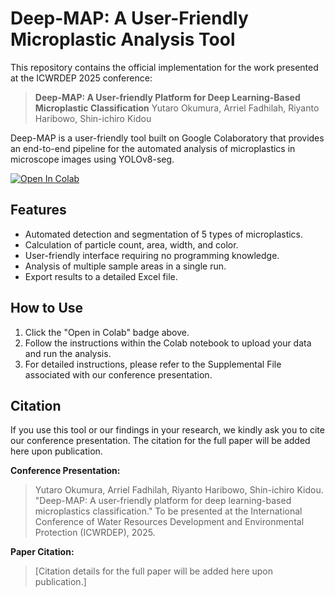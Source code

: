 # Deep-MAP: A User-Friendly Microplastic Analysis Tool

This repository contains the official implementation for the work presented at the ICWRDEP 2025 conference:
> **Deep-MAP: A User-friendly Platform for Deep Learning-Based Microplastic Classification**
> Yutaro Okumura, Arriel Fadhilah, Riyanto Haribowo, Shin-ichiro Kidou

Deep-MAP is a user-friendly tool built on Google Colaboratory that provides an end-to-end pipeline for the automated analysis of microplastics in microscope images using YOLOv8-seg.

[![Open In Colab](https://colab.research.google.com/assets/colab-badge.svg)](https://colab.research.google.com/drive/1pAFZpiZmWhJFflTo8kd__Hnvqq8HRIIl?usp=sharing)

## Features
- Automated detection and segmentation of 5 types of microplastics.
- Calculation of particle count, area, width, and color.
- User-friendly interface requiring no programming knowledge.
- Analysis of multiple sample areas in a single run.
- Export results to a detailed Excel file.

## How to Use
1.  Click the "Open in Colab" badge above.
2.  Follow the instructions within the Colab notebook to upload your data and run the analysis.
3.  For detailed instructions, please refer to the Supplemental File associated with our conference presentation.

## Citation
If you use this tool or our findings in your research, we kindly ask you to cite our conference presentation. The citation for the full paper will be added here upon publication.

**Conference Presentation:**
> Yutaro Okumura, Arriel Fadhilah, Riyanto Haribowo, Shin-ichiro Kidou. "Deep-MAP: A user-friendly platform for deep learning-based microplastics classification." To be presented at the International Conference of Water Resources Development and Environmental Protection (ICWRDEP), 2025.

**Paper Citation:**
> [Citation details for the full paper will be added here upon publication.]
